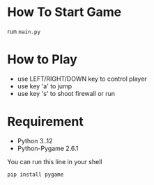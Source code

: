 # How To Start Game

run `main.py`

# How to Play



- use LEFT/RIGHT/DOWN key to control player
- use key 'a' to jump
- use key 's' to shoot firewall or run

# Requirement



- Python 3..12
- Python-Pygame 2.6.1

You can run this line in your shell

```shell
pip install pygame
```


